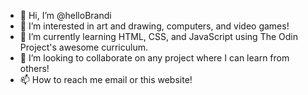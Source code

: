 - 👋 Hi, I’m @helloBrandi
- 👀 I’m interested in art and drawing, computers, and video games! 
- 🌱 I’m currently learning HTML, CSS, and JavaScript using The Odin Project's awesome curriculum.
- 💞️ I’m looking to collaborate on any project where I can learn from others!
- 📫 How to reach me email or this website!

<!---
HelloBrandi/HelloBrandi is a ✨ special ✨ repository because its `README.md` (this file) appears on your GitHub profile.
You can click the Preview link to take a look at your changes.
--->
